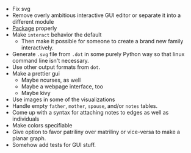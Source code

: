 - Fix svg
- Remove overly ambitious interactive GUI editor or
  separate it into a different module
- [Package][] properly
- Make `interact` behavior the default
  - Then make it possible for someone to create a brand new family
    interactively.
- Generate `.svg` file from `.dot` in some purely Python way so that
  linux command line isn't necessary.
- Use other output formats from `dot`.
- Make a prettier gui
  - Maybe ncurses, as well
  - Maybe a webpage interface, too
  - Maybe kivy
- Use images in some of the visualizations
- Handle empty `father`, `mother`, `spouse`, and/or `notes` tables.
- Come up with a syntax for attaching notes to edges as well as individuals
- Make colors specifiable
- Give option to favor patriliny over matriliny or vice-versa
  to make a planar graph.
- Somehow add tests for GUI stuff.

[Package]: http://blog.ionelmc.ro/2015/02/24/the-problem-with-packaging-in-python/
